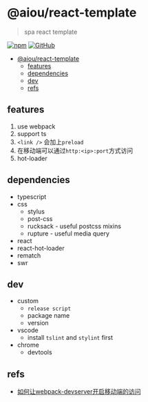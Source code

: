 # @aiou/react-template
> spa react template

[![npm](https://img.shields.io/npm/v/@aiou/react-template?style=for-the-badge)](https://github.com/JiangWeixian/templates/tree/master/packages/core) [![GitHub](https://img.shields.io/github/license/jiangweixian/templates?style=for-the-badge)](https://github.com/JiangWeixian/templates/tree/master/packages/react-template)

- [@aiou/react-template](#aioureact-template)
  - [features](#features)
  - [dependencies](#dependencies)
  - [dev](#dev)
  - [refs](#refs)

## features

1. use webpack
2. support ts
3. `<link />` 会加上`preload`
4. 在移动端可以通过`http:<ip>:port`方式访问
5. hot-loader

## dependencies


* typescript
* css
  * stylus
  * post-css
  * rucksack - useful postcss mixins
  * rupture - useful media query
* react
* react-hot-loader
* rematch
* swr

## dev

*  custom
   * `release script`
   * package name
   * version 
* vscode
  * install `tslint` and `stylint` first
* chrome
  * devtools

## refs

- [如何让webpack-devserver开启移动端的访问](https://stackoverflow.com/questions/35412137/how-to-get-access-to-webpack-dev-server-from-devices-in-local-network)